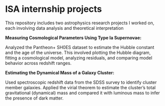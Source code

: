 # ISA internship projects
This repository includes two astrophysics research projects I worked on, each involving data analysis and theoretical interpretation
<p>
<b>Measuring Cosmological Parameters Using Type Ia Supernovae:</b><p>
Analyzed the Pantheon+ SH0ES dataset to estimate the Hubble constant and the age of the universe. This involved plotting the Hubble diagram, fitting a cosmological model, analyzing residuals, and comparing model behavior across redshift ranges.

<b>Estimating the Dynamical Mass of a Galaxy Cluster:</b><p>
Used spectroscopic redshift data from the SDSS survey to identify cluster member galaxies. Applied the virial theorem to estimate the cluster’s total gravitational (dynamical) mass and compared it with luminous mass to infer the presence of dark matter.

